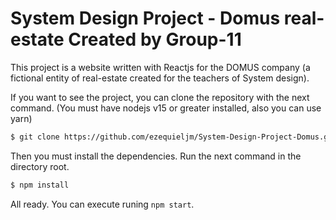 # System Design Project - Domus real-estate Created by Group-11

This project is a website written with Reactjs for the DOMUS company (a fictional entity of real-estate created for the teachers of System design).

If you want to see the project, you can clone the repository with the next command. (You must have nodejs v15 or greater installed, also you can use yarn)

```bash
$ git clone https://github.com/ezequieljm/System-Design-Project-Domus.git
```
Then you must install the dependencies. Run the next command in the directory root. 
```bash
$ npm install
```
All ready. You can execute runing `npm start`.